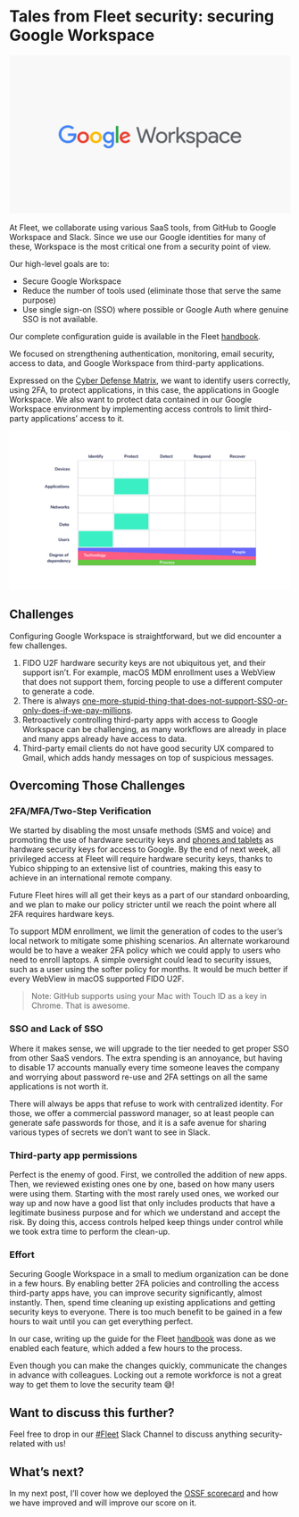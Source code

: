 # Tales from Fleet security: securing Google Workspace

![Securing Google Workspace](../website/assets/images/articles/tales-from-fleet-security-securing-google-workspace-cover-1600x900@2x.jpg)

At Fleet, we collaborate using various SaaS tools, from GitHub to Google Workspace and Slack. Since we use our Google identities for many of these, Workspace is the most critical one from a security point of view.

Our high-level goals are to:

- Secure Google Workspace
- Reduce the number of tools used (eliminate those that serve the same purpose)
- Use single sign-on (SSO) where possible or Google Auth where genuine SSO is not available.

Our complete configuration guide is available in the Fleet [handbook](https://fleetdm.com/handbook/security#google-workspace-security).

We focused on strengthening authentication, monitoring, email security, access to data, and Google Workspace from third-party applications.

Expressed on the [Cyber Defense Matrix](https://cyberdefensematrix.com/), we want to identify users correctly, using 2FA, to protect applications, in this case, the applications in Google Workspace. We also want to protect data contained in our Google Workspace environment by implementing access controls to limit third-party applications’ access to it.

![Cyber Defense Matrix](../website/assets/images/articles/tales-from-fleet-security-securing-google-workspace-1-800x450@2x.png)

## Challenges

Configuring Google Workspace is straightforward, but we did encounter a few challenges.

1. FIDO U2F hardware security keys are not ubiquitous yet, and their support isn’t. For example, macOS MDM enrollment uses a WebView that does not support them, forcing people to use a different computer to generate a code.
2. There is always [one-more-stupid-thing-that-does-not-support-SSO-or-only-does-if-we-pay-millions](https://sso.tax/).
3. Retroactively controlling third-party apps with access to Google Workspace can be challenging, as many workflows are already in place and many apps already have access to data.
4. Third-party email clients do not have good security UX compared to Gmail, which adds handy messages on top of suspicious messages.

## Overcoming Those Challenges

### 2FA/MFA/Two-Step Verification

We started by disabling the most unsafe methods (SMS and voice) and promoting the use of hardware security keys and [phones and tablets](https://support.google.com/accounts/answer/9289445?hl=en&co=GENIE.Platform%3DAndroid) as hardware security keys for access to Google. By the end of next week, all privileged access at Fleet will require hardware security keys, thanks to Yubico shipping to an extensive list of countries, making this easy to achieve in an international remote company.

Future Fleet hires will all get their keys as a part of our standard onboarding, and we plan to make our policy stricter until we reach the point where all 2FA requires hardware keys.

To support MDM enrollment, we limit the generation of codes to the user’s local network to mitigate some phishing scenarios. An alternate workaround would be to have a weaker 2FA policy which we could apply to users who need to enroll laptops. A simple oversight could lead to security issues, such as a user using the softer policy for months. It would be much better if every WebView in macOS supported FIDO U2F.

>Note: GitHub supports using your Mac with Touch ID as a key in Chrome. That is awesome.

### SSO and Lack of SSO

Where it makes sense, we will upgrade to the tier needed to get proper SSO from other SaaS vendors. The extra spending is an annoyance, but having to disable 17 accounts manually every time someone leaves the company and worrying about password re-use and 2FA settings on all the same applications is not worth it.

There will always be apps that refuse to work with centralized identity. For those, we offer a commercial password manager, so at least people can generate safe passwords for those, and it is a safe avenue for sharing various types of secrets we don’t want to see in Slack.

### Third-party app permissions

Perfect is the enemy of good. First, we controlled the addition of new apps. Then, we reviewed existing ones one by one, based on how many users were using them. Starting with the most rarely used ones, we worked our way up and now have a good list that only includes products that have a legitimate business purpose and for which we understand and accept the risk. By doing this, access controls helped keep things under control while we took extra time to perform the clean-up.

### Effort

Securing Google Workspace in a small to medium organization can be done in a few hours. By enabling better 2FA policies and controlling the access third-party apps have, you can improve security significantly, almost instantly. Then, spend time cleaning up existing applications and getting security keys to everyone. There is too much benefit to be gained in a few hours to wait until you can get everything perfect.

In our case, writing up the guide for the Fleet [handbook](https://fleetdm.com/handbook/security#google-workspace-security) was done as we enabled each feature, which added a few hours to the process.

Even though you can make the changes quickly, communicate the changes in advance with colleagues. Locking out a remote workforce is not a great way to get them to love the security team 😅!

## Want to discuss this further?

Feel free to drop in our [#Fleet](https://fleetdm.com/slack) Slack Channel to discuss anything security-related with us!

## What’s next?

In my next post, I’ll cover how we deployed the [OSSF scorecard](https://github.com/ossf/scorecard) and how we have improved and will improve our score on it.

<meta name="category" value="security">
<meta name="authorFullName" value="Guillaume Ross">
<meta name="authorGitHubUsername" value="GuillaumeRoss">
<meta name="publishedOn" value="2022-03-25">
<meta name="articleTitle" value="Tales from Fleet security: securing Google Workspace">
<meta name="articleImageUrl" value="../website/assets/images/articles/tales-from-fleet-security-securing-google-workspace-cover-1600x900@2x.jpg">

